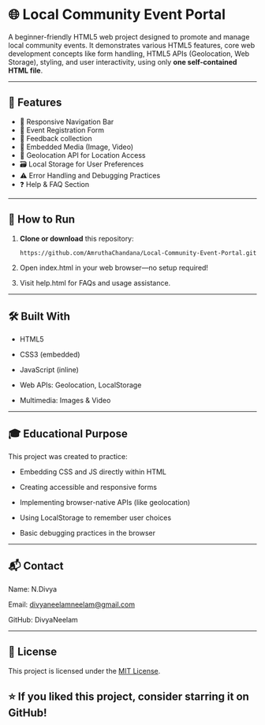 # 🌐 Local Community Event Portal

A beginner-friendly HTML5 web project designed to promote and manage local community events. It demonstrates various HTML5 features, core web development concepts like form handling, HTML5 APIs (Geolocation, Web Storage), styling, and user interactivity, using only **one self-contained HTML file**.


---

## 📌 Features

- 🧭 Responsive Navigation Bar
- 📝 Event Registration Form
- 💬 Feedback collection
- 🎦 Embedded Media (Image, Video)
- 📍 Geolocation API for Location Access
- 🗃️ Local Storage for User Preferences
- ⚠️ Error Handling and Debugging Practices
- ❓ Help & FAQ Section
  
---

## 🚀 How to Run

1. **Clone or download** this repository:
   ```bash
   https://github.com/AmruthaChandana/Local-Community-Event-Portal.git
   
2. Open index.html in your web browser—no setup required!

3. Visit help.html for FAQs and usage assistance.

---

## 🛠️ Built With

- HTML5

- CSS3 (embedded)

- JavaScript (inline)

- Web APIs: Geolocation, LocalStorage

- Multimedia: Images & Video

---

## 🎓 Educational Purpose
This project was created to practice:

  - Embedding CSS and JS directly within HTML
  
  - Creating accessible and responsive forms
  
  - Implementing browser-native APIs (like geolocation)
  
  - Using LocalStorage to remember user choices
  
  - Basic debugging practices in the browser
    
---
## 📬 Contact
Name: N.Divya

Email: divyaneelamneelam@gmail.com

GitHub: DivyaNeelam

--- 
## 📄 License

This project is licensed under the [MIT License](LICENSE).


## ⭐ If you liked this project, consider starring it on GitHub!

